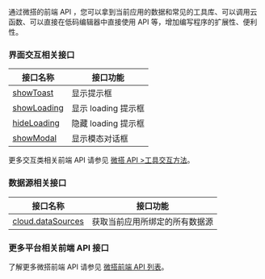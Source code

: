 通过微搭的前端 API ，您可以拿到当前应用的数据和常见的工具库、可以调用云函数、可以直接在低码编辑器中直接使用 API 等，增加编写程序的扩展性、便利性。

### 界面交互相关接口

| 接口名称   | 接口功能   |
| -------- | -------- |
| [showToast](https://docs.cloudbase.net/lowcode/api/utils#wutilsshowtoast)    | 显示提示框   |
| [showLoading](https://docs.cloudbase.net/lowcode/api/utils#wutilsshowloading)    | 显示 loading 提示框  |
| [hideLoading](https://docs.cloudbase.net/lowcode/api/utils#wutilshideloading)   | 隐藏 loading 提示框   |
| [showModal](https://docs.cloudbase.net/lowcode/api/utils#wutilsshowmodal) | 显示模态对话框   |

更多交互类相关前端 API 请参见 [微搭 API >工具交互方法](https://docs.cloudbase.net/lowcode/api/utils)。


### 数据源相关接口

| 接口名称   | 接口功能   |
| -------- | -------- |
| [cloud.dataSources](https://cloud.tencent.com/document/product/1301/56704#dataSources)    | 获取当前应用所绑定的所有数据源   |

### 更多平台相关前端 API 接口
了解更多微搭前端 API 请参见 [微搭前端 API 列表](https://docs.cloudbase.net/lowcode/api/api-referrence)。 
